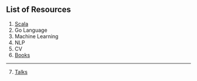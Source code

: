## List of Resources

1. [Scala](https://tigermlt.github.io/blog/scala)
2. Go Language
3. Machine Learning
4. NLP
5. CV
6. [Books](https://tigermlt.github.io/blog/books)
-------------------------

7. [Talks](https://tigermlt.github.io/blog/talk)

